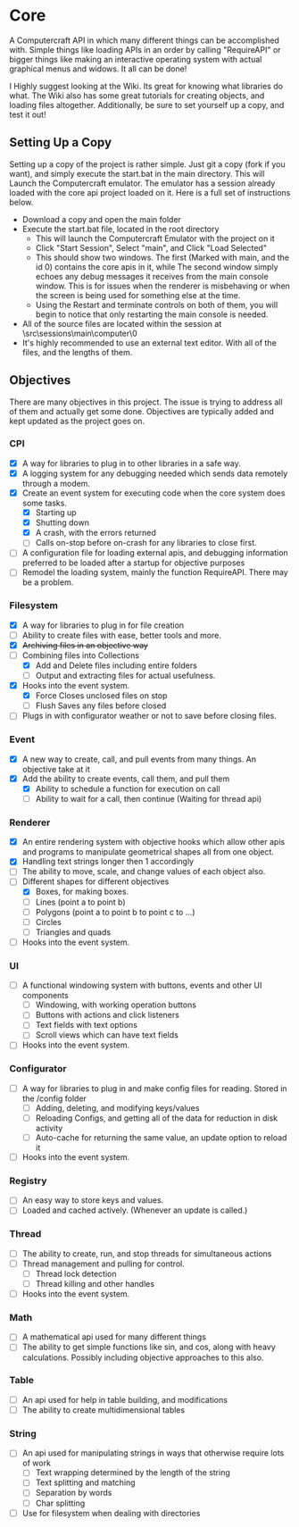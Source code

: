 # Core
A Computercraft API in which many different things can be accomplished with. Simple things like loading APIs in an order by calling "RequireAPI" or bigger things like making an interactive operating system with actual graphical menus and widows. It all can be done!

I Highly suggest looking at the Wiki. Its great for knowing what libraries do what. The Wiki also has some great tutorials for creating objects, and loading files altogether. Additionally, be sure to set yourself up a copy, and test it out!

## Setting Up a Copy
Setting up a copy of the project is rather simple. Just git a copy (fork if you want), and simply execute the start.bat in the main directory. This will Launch the Computercraft emulator. The emulator has a session already loaded with the core api project loaded on it. Here is a full set of instructions below.
* Download a copy and open the main folder
* Execute the start.bat file, located in the root directory
  * This will launch the Computercraft Emulator with the project on it
  * Click "Start Session", Select "main", and Click "Load Selected"
  * This should show two windows. The first (Marked with main, and the id 0) contains the core apis in it, while The second window simply echoes any debug messages it receives from the main console window. This is for issues when the renderer is misbehaving or when the screen is being used for something else at the time.
  * Using the Restart and terminate controls on both of them, you will begin to notice that only restarting the main console is needed.
* All of the source files are located within the session at \src\sessions\main\computer\0
* It's highly recommended to use an external text editor. With all of the files, and the lengths of them.

## Objectives
There are many objectives in this project. The issue is trying to address all of them and actually get some done. Objectives are typically added and kept updated as the project goes on.

### CPI
- [x] A way for libraries to plug in to other libraries in a safe way.
- [x] A logging system for any debugging needed which sends data remotely through a modem.
- [x] Create an event system for executing code when the core system does some tasks.
  - [x] Starting up
  - [x] Shutting down
  - [x] A crash, with the errors returned
  - [ ] Calls on-stop before on-crash for any libraries to close first.
- [ ] A configuration file for loading external apis, and debugging information preferred to be loaded after a startup for objective purposes
- [ ] Remodel the loading system, mainly the function RequireAPI. There may be a problem.

### Filesystem
- [x] A way for libraries to plug in for file creation
- [ ] Ability to create files with ease, better tools and more.
- [x] ~~Archiving files in an objective way~~
- [ ] Combining files into Collections
  - [x] Add and Delete files including entire folders
  - [ ] Output and extracting files for actual usefulness.
- [x] Hooks into the event system.
  - [x] Force Closes unclosed files on stop
  - [ ] Flush Saves any files before closed
- [ ] Plugs in with configurator weather or not to save before closing files.

### Event
- [x] A new way to create, call, and pull events from many things. An objective take at it
- [x] Add the ability to create events, call them, and pull them
  - [x] Ability to schedule a function for execution on call
  - [ ] Ability to wait for a call, then continue (Waiting for thread api)

### Renderer
- [x] An entire rendering system with objective hooks which allow other apis and programs to manipulate geometrical shapes all from one object.
- [x] Handling text strings longer then 1 accordingly
- [ ] The ability to move, scale, and change values of each object also.
- [ ] Different shapes for different objectives
  - [x] Boxes, for making boxes.
  - [ ] Lines (point a to point b)
  - [ ] Polygons (point a to point b to point c to ...)
  - [ ] Circles
  - [ ] Triangles and quads
- [ ] Hooks into the event system.

### UI
- [ ] A functional windowing system with buttons, events and other UI components
  - [ ] Windowing, with working operation buttons
  - [ ] Buttons with actions and click listeners
  - [ ] Text fields with text options
  - [ ] Scroll views which can have text fields
- [ ] Hooks into the event system.

### Configurator
- [ ] A way for libraries to plug in and make config files for reading. Stored in the /config folder
  - [ ] Adding, deleting, and modifying keys/values
  - [ ] Reloading Configs, and getting all of the data for reduction in disk activity
  - [ ] Auto-cache for returning the same value, an update option to reload it
- [ ] Hooks into the event system.

### Registry
- [ ] An easy way to store keys and values. 
- [ ] Loaded and cached actively. (Whenever an update is called.)

### Thread
- [ ] The ability to create, run, and stop threads for simultaneous actions
- [ ] Thread management and pulling for control.
  - [ ] Thread lock detection
  - [ ] Thread killing and other handles
- [ ] Hooks into the event system.

### Math
- [ ] A mathematical api used for many different things
- [ ] The ability to get simple functions like sin, and cos, along with heavy calculations. Possibly including objective approaches to this also.

### Table
- [ ] An api used for help in table building, and modifications
- [ ] The ability to create multidimensional tables

### String
- [ ] An api used for manipulating strings in ways that otherwise require lots of work
  - [ ] Text wrapping determined by the length of the string
  - [ ] Text splitting and matching
  - [ ] Separation by words
  - [ ] Char splitting
- [ ] Use for filesystem when dealing with directories
